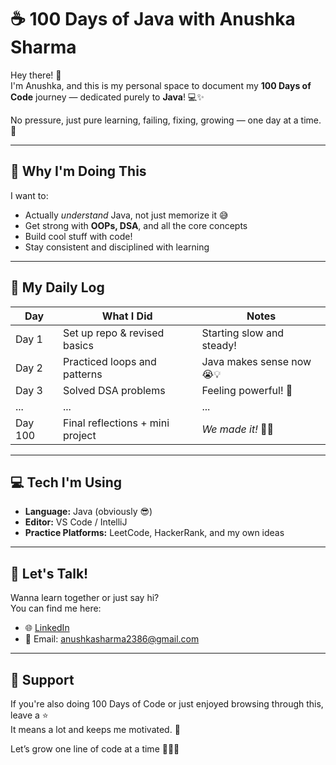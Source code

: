 # ☕ 100 Days of Java with Anushka Sharma
Hey there! 👋  
I'm Anushka, and this is my personal space to document my **100 Days of Code** journey — dedicated purely to **Java**! 💻✨

No pressure, just pure learning, failing, fixing, growing — one day at a time. 🚀

---

## 🎯 Why I'm Doing This

I want to:
- Actually *understand* Java, not just memorize it 😅
- Get strong with **OOPs, DSA**, and all the core concepts
- Build cool stuff with code!
- Stay consistent and disciplined with learning

---

## 📓 My Daily Log

| Day | What I Did | Notes |
|-----|------------|-------|
| Day 1 | Set up repo & revised basics | Starting slow and steady! |
| Day 2 | Practiced loops and patterns | Java makes sense now 😭💡 |
| Day 3 | Solved DSA problems | Feeling powerful! 💪 |
| ...  | ...        | ...   |
| Day 100 | Final reflections + mini project | *We made it!* 🥳🎉 |

---

## 💻 Tech I'm Using

- **Language:** Java (obviously 😎)
- **Editor:** VS Code / IntelliJ
- **Practice Platforms:** LeetCode, HackerRank, and my own ideas

---

## 💬 Let's Talk!

Wanna learn together or just say hi?  
You can find me here:

- 🌐 [LinkedIn](www.linkedin.com/in/anushka-sharma-7a6304319)
- 📧 Email: anushkasharma2386@gmail.com

---

## 🌟 Support

If you're also doing 100 Days of Code or just enjoyed browsing through this, leave a ⭐️  
It means a lot and keeps me motivated. 💖

Let’s grow one line of code at a time 👩‍💻✨
